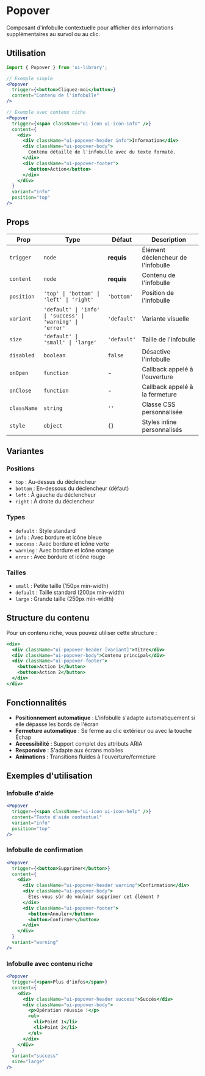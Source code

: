 # Popover

Composant d'infobulle contextuelle pour afficher des informations supplémentaires au survol ou au clic.

## Utilisation

```jsx
import { Popover } from 'ui-library';

// Exemple simple
<Popover
  trigger={<button>Cliquez-moi</button>}
  content="Contenu de l'infobulle"
/>

// Exemple avec contenu riche
<Popover
  trigger={<span className="ui-icon ui-icon-info" />}
  content={
    <div>
      <div className="ui-popover-header info">Information</div>
      <div className="ui-popover-body">
        Contenu détaillé de l'infobulle avec du texte formaté.
      </div>
      <div className="ui-popover-footer">
        <button>Action</button>
      </div>
    </div>
  }
  variant="info"
  position="top"
/>
```

## Props

| Prop | Type | Défaut | Description |
|------|------|--------|-------------|
| `trigger` | `node` | **requis** | Élément déclencheur de l'infobulle |
| `content` | `node` | **requis** | Contenu de l'infobulle |
| `position` | `'top' \| 'bottom' \| 'left' \| 'right'` | `'bottom'` | Position de l'infobulle |
| `variant` | `'default' \| 'info' \| 'success' \| 'warning' \| 'error'` | `'default'` | Variante visuelle |
| `size` | `'default' \| 'small' \| 'large'` | `'default'` | Taille de l'infobulle |
| `disabled` | `boolean` | `false` | Désactive l'infobulle |
| `onOpen` | `function` | - | Callback appelé à l'ouverture |
| `onClose` | `function` | - | Callback appelé à la fermeture |
| `className` | `string` | `''` | Classe CSS personnalisée |
| `style` | `object` | `{}` | Styles inline personnalisés |

## Variantes

### Positions
- `top` : Au-dessus du déclencheur
- `bottom` : En-dessous du déclencheur (défaut)
- `left` : À gauche du déclencheur
- `right` : À droite du déclencheur

### Types
- `default` : Style standard
- `info` : Avec bordure et icône bleue
- `success` : Avec bordure et icône verte
- `warning` : Avec bordure et icône orange
- `error` : Avec bordure et icône rouge

### Tailles
- `small` : Petite taille (150px min-width)
- `default` : Taille standard (200px min-width)
- `large` : Grande taille (250px min-width)

## Structure du contenu

Pour un contenu riche, vous pouvez utiliser cette structure :

```jsx
<div>
  <div className="ui-popover-header [variant]">Titre</div>
  <div className="ui-popover-body">Contenu principal</div>
  <div className="ui-popover-footer">
    <button>Action 1</button>
    <button>Action 2</button>
  </div>
</div>
```

## Fonctionnalités

- **Positionnement automatique** : L'infobulle s'adapte automatiquement si elle dépasse les bords de l'écran
- **Fermeture automatique** : Se ferme au clic extérieur ou avec la touche Échap
- **Accessibilité** : Support complet des attributs ARIA
- **Responsive** : S'adapte aux écrans mobiles
- **Animations** : Transitions fluides à l'ouverture/fermeture

## Exemples d'utilisation

### Infobulle d'aide
```jsx
<Popover
  trigger={<span className="ui-icon ui-icon-help" />}
  content="Texte d'aide contextuel"
  variant="info"
  position="top"
/>
```

### Infobulle de confirmation
```jsx
<Popover
  trigger={<button>Supprimer</button>}
  content={
    <div>
      <div className="ui-popover-header warning">Confirmation</div>
      <div className="ui-popover-body">
        Êtes-vous sûr de vouloir supprimer cet élément ?
      </div>
      <div className="ui-popover-footer">
        <button>Annuler</button>
        <button>Confirmer</button>
      </div>
    </div>
  }
  variant="warning"
/>
```

### Infobulle avec contenu riche
```jsx
<Popover
  trigger={<span>Plus d'infos</span>}
  content={
    <div>
      <div className="ui-popover-header success">Succès</div>
      <div className="ui-popover-body">
        <p>Opération réussie !</p>
        <ul>
          <li>Point 1</li>
          <li>Point 2</li>
        </ul>
      </div>
    </div>
  }
  variant="success"
  size="large"
/>
```
